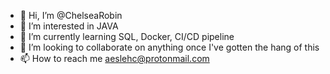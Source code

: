 - 👋 Hi, I’m @ChelseaRobin
- 👀 I’m interested in JAVA
- 🌱 I’m currently learning SQL, Docker, CI/CD pipeline
- 💞️ I’m looking to collaborate on anything once I've gotten the hang of this
- 📫 How to reach me aeslehc@protonmail.com

<!---
ChelseaRobin/ChelseaRobin is a ✨ special ✨ repository because its `README.md` (this file) appears on your GitHub profile.
You can click the Preview link to take a look at your changes.
--->
